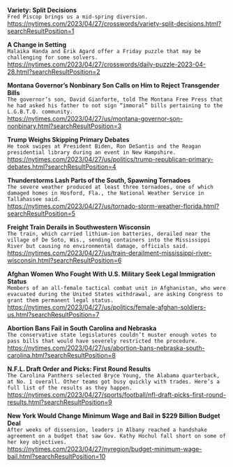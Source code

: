 **Variety: Split Decisions**\
`Fred Piscop brings us a mid-spring diversion.`\
https://nytimes.com/2023/04/27/crosswords/variety-split-decisions.html?searchResultPosition=1

**A Change in Setting**\
`Malaika Handa and Erik Agard offer a Friday puzzle that may be challenging for some solvers.`\
https://nytimes.com/2023/04/27/crosswords/daily-puzzle-2023-04-28.html?searchResultPosition=2

**Montana Governor’s Nonbinary Son Calls on Him to Reject Transgender Bills**\
`The governor’s son, David Gianforte, told The Montana Free Press that he had asked his father to not sign “immoral” bills pertaining to the L.G.B.T.Q. community.`\
https://nytimes.com/2023/04/27/us/montana-governor-son-nonbinary.html?searchResultPosition=3

**Trump Weighs Skipping Primary Debates**\
`He took swipes at President Biden, Ron DeSantis and the Reagan presidential library during an event in New Hampshire.`\
https://nytimes.com/2023/04/27/us/politics/trump-republican-primary-debates.html?searchResultPosition=4

**Thunderstorms Lash Parts of the South, Spawning Tornadoes**\
`The severe weather produced at least three tornadoes, one of which damaged homes in Hosford, Fla., the National Weather Service in Tallahassee said.`\
https://nytimes.com/2023/04/27/us/tornado-storm-weather-florida.html?searchResultPosition=5

**Freight Train Derails in Southwestern Wisconsin**\
`The train, which carried lithium-ion batteries, derailed near the village of De Soto, Wis., sending containers into the Mississippi River but causing no environmental damage, officials said.`\
https://nytimes.com/2023/04/27/us/train-derailment-mississippi-river-wisconsin.html?searchResultPosition=6

**Afghan Women Who Fought With U.S. Military Seek Legal Immigration Status**\
`Members of an all-female tactical combat unit in Afghanistan, who were evacuated during the United States withdrawal, are asking Congress to grant them permanent legal status.`\
https://nytimes.com/2023/04/27/us/politics/female-afghan-soldiers-us.html?searchResultPosition=7

**Abortion Bans Fail in South Carolina and Nebraska**\
`The conservative state legislatures couldn’t muster enough votes to pass bills that would have severely restricted the procedure.`\
https://nytimes.com/2023/04/27/us/abortion-bans-nebraska-south-carolina.html?searchResultPosition=8

**N.F.L. Draft Order and Picks: First Round Results**\
`The Carolina Panthers selected Bryce Young, the Alabama quarterback, at No. 1 overall. Other teams got busy quickly with trades. Here’s a full list of the results as they happen.`\
https://nytimes.com/2023/04/27/sports/football/nfl-draft-picks-first-round-results.html?searchResultPosition=9

**New York Would Change Minimum Wage and Bail in $229 Billion Budget Deal**\
`After weeks of dissension, leaders in Albany reached a handshake agreement on a budget that saw Gov. Kathy Hochul fall short on some of her key objectives.`\
https://nytimes.com/2023/04/27/nyregion/budget-minimum-wage-bail.html?searchResultPosition=10

